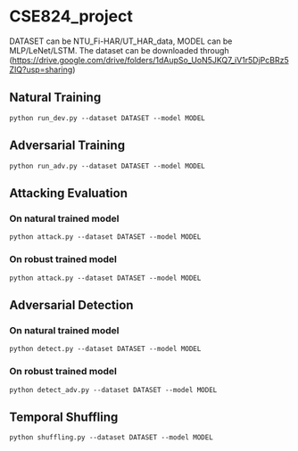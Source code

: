 # CSE824_project

DATASET can be NTU_Fi-HAR/UT_HAR_data, MODEL can be MLP/LeNet/LSTM.
The dataset can be downloaded through (https://drive.google.com/drive/folders/1dAupSo_UoN5JKQ7_iV1r5DjPcBRz5ZIQ?usp=sharing)
## Natural Training
```
python run_dev.py --dataset DATASET --model MODEL 
```
## Adversarial Training
```
python run_adv.py --dataset DATASET --model MODEL 
```
## Attacking Evaluation
### On natural trained model
```
python attack.py --dataset DATASET --model MODEL 
```
### On robust trained model
```
python attack.py --dataset DATASET --model MODEL 
```
## Adversarial Detection
### On natural trained model
```
python detect.py --dataset DATASET --model MODEL
```
### On robust trained model
```
python detect_adv.py --dataset DATASET --model MODEL
```
## Temporal Shuffling
```
python shuffling.py --dataset DATASET --model MODEL
```
